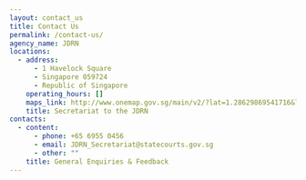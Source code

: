 ```yaml
---
layout: contact_us
title: Contact Us
permalink: /contact-us/
agency_name: JDRN
locations:
  - address:
      - 1 Havelock Square
      - Singapore 059724
      - Republic of Singapore
    operating_hours: []
    maps_link: http://www.onemap.gov.sg/main/v2/?lat=1.28629869541716&lng=103.843470477462
    title: Secretariat to the JDRN
contacts:
  - content:
      - phone: +65 6955 0456
      - email: JDRN_Secretariat@statecourts.gov.sg
      - other: ""
    title: General Enquiries & Feedback
---
```

